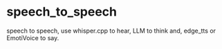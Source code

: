 # speech_to_speech
speech to speech, use whisper.cpp to hear, LLM to think and, edge_tts or EmotiVoice to say.
